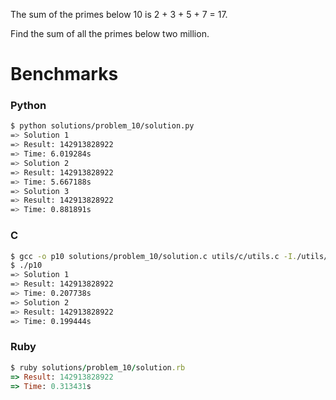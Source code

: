 The sum of the primes below 10 is 2 + 3 + 5 + 7 = 17.

Find the sum of all the primes below two million.


# Benchmarks

### Python
```bash
$ python solutions/problem_10/solution.py
=> Solution 1
=> Result: 142913828922
=> Time: 6.019284s
=> Solution 2
=> Result: 142913828922
=> Time: 5.667188s
=> Solution 3
=> Result: 142913828922
=> Time: 0.881891s
```

### C
```bash
$ gcc -o p10 solutions/problem_10/solution.c utils/c/utils.c -I./utils/c
$ ./p10
=> Solution 1
=> Result: 142913828922
=> Time: 0.207738s
=> Solution 2
=> Result: 142913828922
=> Time: 0.199444s
```

### Ruby
```ruby
$ ruby solutions/problem_10/solution.rb
=> Result: 142913828922
=> Time: 0.313431s
```